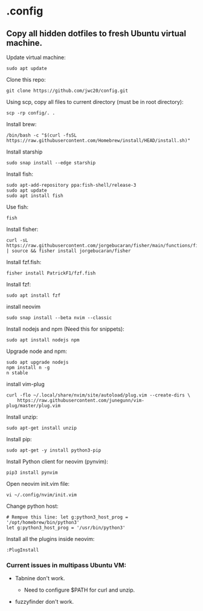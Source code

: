 # .config

## Copy all hidden dotfiles to fresh Ubuntu virtual machine.

Update virtual machine:

```
sudo apt update
```

Clone this repo:

```
git clone https://github.com/jwc20/config.git
```

Using scp, copy all files to current directory (must be in root directory):

```
scp -rp config/. .
```

Install brew:

```
/bin/bash -c "$(curl -fsSL https://raw.githubusercontent.com/Homebrew/install/HEAD/install.sh)"
```

Install starship

```
sudo snap install --edge starship
```

Install fish:

```
sudo apt-add-repository ppa:fish-shell/release-3
sudo apt update
sudo apt install fish
```

Use fish:

```
fish
```

Install fisher:

```
curl -sL https://raw.githubusercontent.com/jorgebucaran/fisher/main/functions/fisher.fish | source && fisher install jorgebucaran/fisher
```

Install fzf.fish:

```
fisher install PatrickF1/fzf.fish
```

Install fzf:

```
sudo apt install fzf
```

install neovim

```
sudo snap install --beta nvim --classic
```

Install nodejs and npm (Need this for snippets):

```
sudo apt install nodejs npm
```

Upgrade node and npm:

```
sudo apt upgrade nodejs
npm install n -g
n stable
```

install vim-plug

```
curl -flo ~/.local/share/nvim/site/autoload/plug.vim --create-dirs \
    https://raw.githubusercontent.com/junegunn/vim-plug/master/plug.vim
```

Install unzip:

```
sudo apt-get install unzip
```

Install pip:

```
sudo apt-get -y install python3-pip
```

Install Python client for neovim (pynvim):

```
pip3 install pynvim
```

Open neovim init.vim file:

```
vi ~/.config/nvim/init.vim
```

Change python host:

```
# Rempve this line: let g:python3_host_prog = '/opt/homebrew/bin/python3'
let g:python3_host_prog = '/usr/bin/python3'
```

Install all the plugins inside neovim:

```
:PlugInstall
```

### Current issues in multipass Ubuntu VM:

- Tabnine don't work.

  - Need to configure $PATH for curl and unzip.

- fuzzyfinder don't work.
